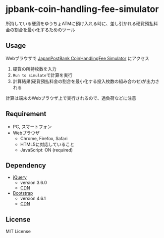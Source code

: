 # jpbank-coin-handling-fee-simulator

所持している硬貨をゆうちょATMに預け入れる時に、差し引かれる硬貨預払料金の割合を最小化するためのツール

## Usage
Webブラウザで [JapanPostBank CoinHandlingFee Simulator](https://jp-bank-coin-handling-fee-sim.matchaism.net) にアクセス
1. 硬貨の所持枚数を入力
2. `Run to simulate`で計算を実行
3. 計算結果(硬貨預払料金の割合を最小化する投入枚数の組み合わせ)が出力される

計算は端末のWebブラウザ上で実行されるので、過負荷などに注意

## Requirement
  - PC, スマートフォン
  - Webブラウザ
    - Chrome, Firefox, Safari
    - HTML5に対応していること
    - JavaScript: ON (required)

## Dependency
  - [jQuery](https://jquery.com/)
    - version 3.6.0
    - [CDN](https://ajax.googleapis.com/ajax/libs/jquery/3.6.0/jquery.min.js)
  - [Bootstrap](https://getbootstrap.com/)
    - version 4.6.1
    - [CDN](https://cdn.jsdelivr.net/npm/bootstrap@4.6.1/dist/css/bootstrap.min.css)

## License
MIT License

